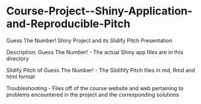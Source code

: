 Course-Project--Shiny-Application-and-Reproducible-Pitch
========================================================

Guess The Number! Shiny Project and its Slidify Pitch Presentation

Description:
Guess The Number! - The actual Shiny app files are in this directory

Slidify Pitch of Guess The Number! - The Slidifify Pitch files in md, Rmd and html format

Troubleshooting - Files off of the course website and web pertaining to problems 
encountered in the project and the corresponding solutions

